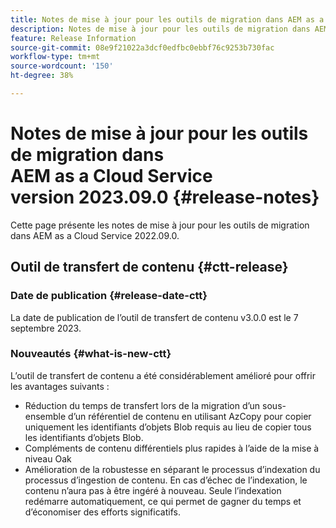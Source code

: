 ```yaml
---
title: Notes de mise à jour pour les outils de migration dans AEM as a Cloud Service version 2023.09.0
description: Notes de mise à jour pour les outils de migration dans AEM as a Cloud Service version 2022.09.0
feature: Release Information
source-git-commit: 08e9f21022a3dcf0edfbc0ebbf76c9253b730fac
workflow-type: tm+mt
source-wordcount: '150'
ht-degree: 38%

---
```


# Notes de mise à jour pour les outils de migration dans AEM as a Cloud Service version 2023.09.0 {#release-notes}

Cette page présente les notes de mise à jour pour les outils de migration dans AEM as a Cloud Service 2022.09.0.

## Outil de transfert de contenu {#ctt-release}

### Date de publication {#release-date-ctt}

La date de publication de l’outil de transfert de contenu v3.0.0 est le 7 septembre 2023.

### Nouveautés {#what-is-new-ctt}

L’outil de transfert de contenu a été considérablement amélioré pour offrir les avantages suivants :
* Réduction du temps de transfert lors de la migration d’un sous-ensemble d’un référentiel de contenu en utilisant AzCopy pour copier uniquement les identifiants d’objets Blob requis au lieu de copier tous les identifiants d’objets Blob.
* Compléments de contenu différentiels plus rapides à l’aide de la mise à niveau Oak
* Amélioration de la robustesse en séparant le processus d’indexation du processus d’ingestion de contenu. En cas d’échec de l’indexation, le contenu n’aura pas à être ingéré à nouveau. Seule l’indexation redémarre automatiquement, ce qui permet de gagner du temps et d’économiser des efforts significatifs.

